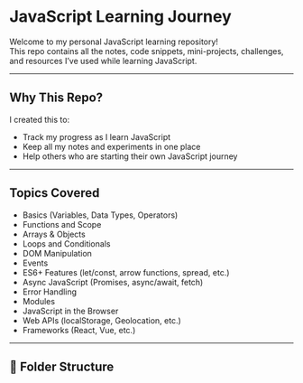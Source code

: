 # JavaScript Learning Journey

Welcome to my personal JavaScript learning repository!  
This repo contains all the notes, code snippets, mini-projects, challenges, and resources I’ve used while learning JavaScript.

---

## Why This Repo?

I created this to:
- Track my progress as I learn JavaScript
- Keep all my notes and experiments in one place
- Help others who are starting their own JavaScript journey

---

## Topics Covered

-  Basics (Variables, Data Types, Operators)
-  Functions and Scope
-  Arrays & Objects
-  Loops and Conditionals
-  DOM Manipulation
-  Events
-  ES6+ Features (let/const, arrow functions, spread, etc.)
-  Async JavaScript (Promises, async/await, fetch)
-  Error Handling
-  Modules
-  JavaScript in the Browser
-  Web APIs (localStorage, Geolocation, etc.)
-  Frameworks (React, Vue, etc.)

---

## 📁 Folder Structure

